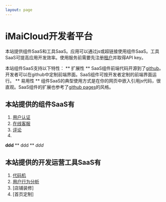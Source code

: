 ```yaml
---
layout: page
---
```


# iMaiCloud开发者平台

本站提供组件SaaS和工具SaaS。应用可以通过js或超链接使用组件SaaS。工具SaaS可提高应用开发效率。使用服务前需要先注册[租户](/terms/tenant/)并取得API key。

本站组件SaaS支持以下特性：
 ** 扩展性 **
SaaS组件前端代码开源到了[github](github.com)。开发者可以在github中定制前端界面。SaaS组件可按开发者定制的前端界面运行。 
 ** 易用性 **
组件SaaS的典型使用方式是在你的网页中嵌入引用js代码，很直观。SaaS组件的扩展也参考了[github pages](pages.github.com)的风格。 

## 本站提供的组件SaaS有 ##
1. [用户认证](/iam/)
2. [在线客服](/ocs/)
3. [评论](/comment/)
4. 

**ddd**
 ** ddd **
*ddd*

## 本站提供的开发运营工具SaaS有 ##
1. [代码机](/codegen/)
2. [用户行为分析](/uba/)
3. [店铺装修]
4. [首页定制]
